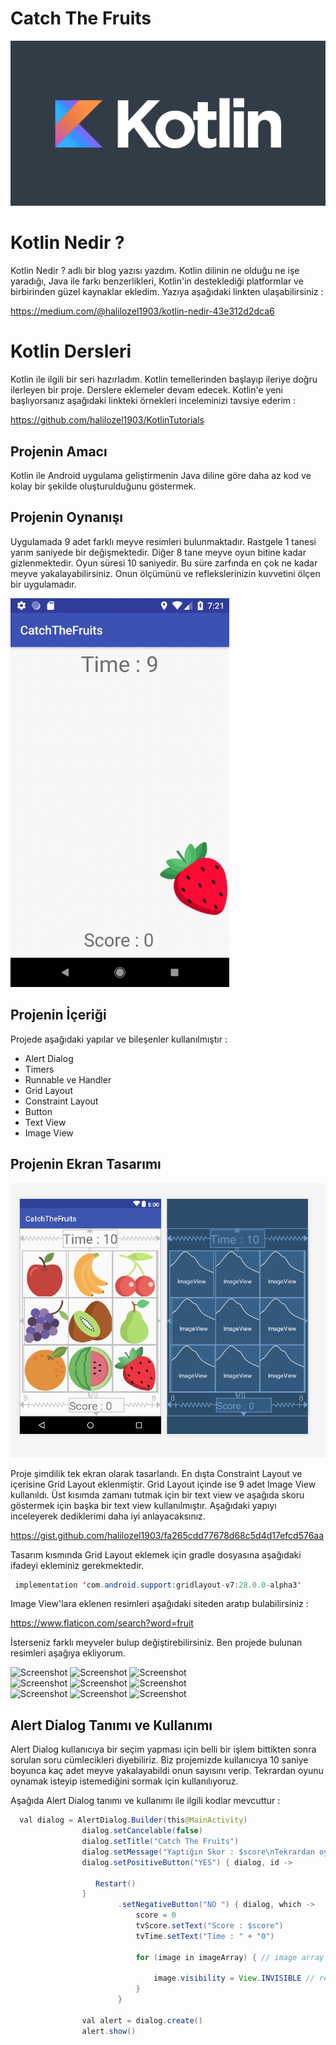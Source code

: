 # Catch The Fruits

![Screenshot](kotlin.png)

# Kotlin Nedir ?

Kotlin Nedir ? adlı bir blog yazısı yazdım. Kotlin dilinin ne olduğu ne işe yaradığı, Java ile farkı benzerlikleri, Kotlin'in
desteklediği platformlar ve birbirinden güzel kaynaklar ekledim. Yazıya aşağıdaki linkten ulaşabilirsiniz :

https://medium.com/@halilozel1903/kotlin-nedir-43e312d2dca6


# Kotlin Dersleri 

Kotlin ile ilgili bir seri hazırladım. Kotlin temellerinden başlayıp ileriye doğru ilerleyen bir proje.
Derslere eklemeler devam edecek. Kotlin'e yeni başlıyorsanız aşağıdaki linkteki örnekleri inceleminizi tavsiye ederim : 

https://github.com/halilozel1903/KotlinTutorials


## Projenin Amacı

Kotlin ile Android uygulama geliştirmenin Java diline göre daha az kod ve kolay bir şekilde oluşturulduğunu göstermek.

## Projenin Oynanışı 

Uygulamada 9 adet farklı meyve resimleri bulunmaktadır. Rastgele 1 tanesi yarım saniyede bir değişmektedir. Diğer 8 tane
meyve oyun bitine kadar gizlenmektedir. Oyun süresi 10 saniyedir. Bu süre zarfında en çok ne kadar meyve yakalayabilirsiniz.
Onun ölçümünü ve reflekslerinizin kuvvetini ölçen bir uygulamadır.

<p>
  <img src="game.gif" width="350" >
</p>




## Projenin İçeriği

Projede aşağıdaki yapılar ve bileşenler kullanılmıştır :  <br>

- Alert Dialog
- Timers
- Runnable ve Handler
- Grid Layout
- Constraint Layout
- Button
- Text View
- Image View

## Projenin Ekran Tasarımı

![Dizayn](pic1.png)

Proje şimdilik tek ekran olarak tasarlandı. En dışta Constraint Layout ve içerisine Grid Layout eklenmiştir. Grid Layout
içinde ise 9 adet Image View kullanıldı. Üst kısımda zamanı tutmak için bir text view ve aşağıda skoru göstermek için başka
bir text view kullanılmıştır. Aşağıdaki yapıyı inceleyerek dediklerimi daha iyi anlayacaksınız.

https://gist.github.com/halilozel1903/fa265cdd77678d68c5d4d17efcd576aa

Tasarım kısmında Grid Layout eklemek için gradle dosyasına aşağıdaki ifadeyi ekleminiz gerekmektedir.

```java 
 implementation 'com.android.support:gridlayout-v7:28.0.0-alpha3' 
```

Image View'lara eklenen resimleri aşağıdaki siteden aratıp bulabilirsiniz : 

https://www.flaticon.com/search?word=fruit

İsterseniz farklı meyveler bulup değiştirebilirsiniz. Ben projede bulunan resimleri aşağıya ekliyorum.

![Screenshot](https://github.com/halilozel1903/CatchTheFruits/blob/master/app/src/main/res/drawable/apple.png)
![Screenshot](https://github.com/halilozel1903/CatchTheFruits/blob/master/app/src/main/res/drawable/bananas.png)
![Screenshot](https://github.com/halilozel1903/CatchTheFruits/blob/master/app/src/main/res/drawable/cherry.png)<br>
![Screenshot](https://github.com/halilozel1903/CatchTheFruits/blob/master/app/src/main/res/drawable/grapes.png)
![Screenshot](https://github.com/halilozel1903/CatchTheFruits/blob/master/app/src/main/res/drawable/kiwi.png)
![Screenshot](https://github.com/halilozel1903/CatchTheFruits/blob/master/app/src/main/res/drawable/orange.png)<br>
![Screenshot](https://github.com/halilozel1903/CatchTheFruits/blob/master/app/src/main/res/drawable/pear.png)
![Screenshot](https://github.com/halilozel1903/CatchTheFruits/blob/master/app/src/main/res/drawable/strawberry.png)
![Screenshot](https://github.com/halilozel1903/CatchTheFruits/blob/master/app/src/main/res/drawable/watermelon.png)

## Alert Dialog Tanımı ve Kullanımı

Alert Dialog kullanıcıya bir seçim yapması için belli bir işlem bittikten sonra sorulan soru cümlecikleri diyebiliriz.
Biz projemizde kullanıcıya 10 saniye boyunca kaç adet meyve yakalayabildi onun sayısını verip. 
Tekrardan oyunu oynamak isteyip istemediğini sormak için kullanılıyoruz.

Aşağıda Alert Dialog tanımı ve kullanımı ile ilgili kodlar mevcuttur : 

```java 
  val dialog = AlertDialog.Builder(this@MainActivity)
                dialog.setCancelable(false)
                dialog.setTitle("Catch The Fruits")
                dialog.setMessage("Yaptığın Skor : $score\nTekrardan oynamak ister misiniz ?")
                dialog.setPositiveButton("YES") { dialog, id ->
                
                   Restart()
                }
                        .setNegativeButton("NO ") { dialog, which ->
                            score = 0
                            tvScore.setText("Score : $score")
                            tvTime.setText("Time : " + "0")

                            for (image in imageArray) { // image array içinde dön

                                image.visibility = View.INVISIBLE // resimler gizle.
                            }
                        }

                val alert = dialog.create()
                alert.show() 
```

